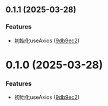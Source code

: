 ## 0.1.1 (2025-03-28)


### Features

* 初始化useAxios ([9db9ec2](https://github.com/vfiee/vii/commit/9db9ec23a41ae4e907f6a55b8df05cc848085e38))



# 0.1.0 (2025-03-28)


### Features

* 初始化useAxios ([9db9ec2](https://github.com/vfiee/vii/commit/9db9ec23a41ae4e907f6a55b8df05cc848085e38))




